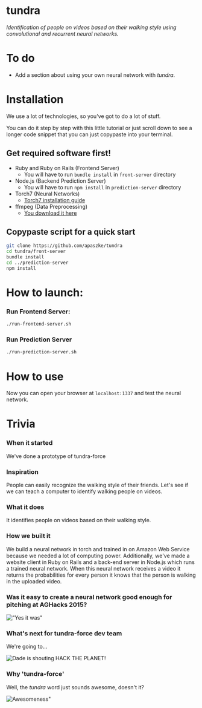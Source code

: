 # tundra
*Identification of people on videos based on their walking style
using convolutional and recurrent neural networks.*

# To do

* Add a section about using your own neural network with *tundra*.

# Installation
We use a lot of technologies, so you've got to do a lot of stuff.

You can do it step by step with this little tutorial or just scroll down
to see a longer code snippet that you can just copypaste into your terminal.

## Get required software first!

* Ruby and  Ruby on Rails (Frontend Server)
    * You will have to run `bundle install` in `front-server` directory
* Node.js (Backend Prediction Server)
    * You will have to run `npm install` in `prediction-server` directory
* Torch7 (Neural Networks)
    * [Torch7 installation guide](http://torch.ch/docs/getting-started.html#installing-torch)
* ffmpeg (Data Preprocessing)
    * [You download it here](http://ffmpeg.org/download.html)

## Copypaste script for a quick start
``` bash
git clone https://github.com/apaszke/tundra
cd tundra/front-server
bundle install
cd ../prediction-server
npm install
```

# How to launch:

### Run Frontend Server:
``` bash
./run-frontend-server.sh
```
### Run Prediction Server
``` bash
./run-prediction-server.sh
```
# How to use
Now you can open your browser at `localhost:1337` and test the neural network.

# Trivia

### When it started
We've done a prototype of tundra-force
### Inspiration
People can easily recognize the walking style of their friends.
Let's see if we can teach a computer to identify walking people on videos.

### What it does
It identifies people on videos based on their walking style.

### How we built it
We build a neural network in torch and trained in on Amazon Web Service
because we needed a lot of computing power.
Additionally, we've made a website client in Ruby on Rails
and a back-end server in Node.js which runs a trained neural network.
When this neural network receives a video
it returns the probabilities for every person it knows
that the person is walking in the uploaded video.

### Was it easy to create a neural network good enough for pitching at AGHacks 2015?

!["Yes it was"](http://i.imgur.com/bSiNEq6.gif)

### What's next for tundra-force dev team
We're going to...

![Dade is shouting HACK THE PLANET!](https://media.giphy.com/media/14kdiJUblbWBXy/giphy.gif)

### Why 'tundra-force'
Well, the *tundra* word just sounds awesome, doesn't it?

![Awesomeness"](http://ichef-1.bbci.co.uk/news/660/media/images/76411000/jpg/_76411495_452256364.jpg)
